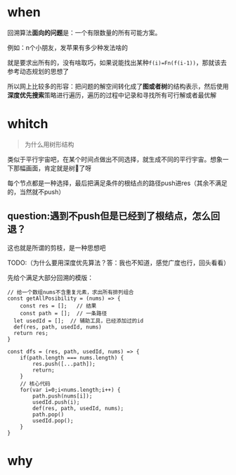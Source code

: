 # when

回溯算法**面向的问题**是：一个有限数量的所有可能方案。

例如：n个小朋友，发苹果有多少种发法啥的

就是要求出所有的，没有啥取巧，如果说能找出某种`f(i)=Fn(f(i-1))`，那就该去参考动态规划的思想了

所以网上比较多的形容：把问题的解空间转化成了**图或者树**的结构表示，然后使用**深度优先搜索**策略进行遍历，遍历的过程中记录和寻找所有可行解或者最优解

# whitch

> 为什么用树形结构

类似于平行宇宙吧，在某个时间点做出不同选择，就生成不同的平行宇宙。想象一下那幅画面，肯定就是树🌲了呀

每个节点都是一种选择，最后把满足条件的根结点的路径push进res（其余不满足的，当然就不push）

## question:遇到不push但是已经到了根结点，怎么回退？

这也就是所谓的剪枝，是一种思想吧

TODO:（为什么要用深度优先算法？答：我也不知道，感觉广度也行，回头看看）

先给个满足大部分回溯的模版：

```
// 给一个数组nums不含重复元素，求出所有排列组合
const getAllPosibility = (nums) => {
	const res = [];   // 结果
	const path = [];  // 一条路径
  let usedId = [];  // 辅助工具，已经添加过的id
  def(res, path, usedId, nums)
  return res;
}

const dfs = (res, path, usedId, nums) => {
	if(path.length === nums.length) {
		res.push([...path]);
		return;
	}
	// 核心代码
	for(var i=0;i<nums.length;i++) {
		path.push(nums[i]);
		usedId.push(i);
		def(res, path, usedId, nums);
		path.pop()
		usedId.pop();
	}
}
```



# why



